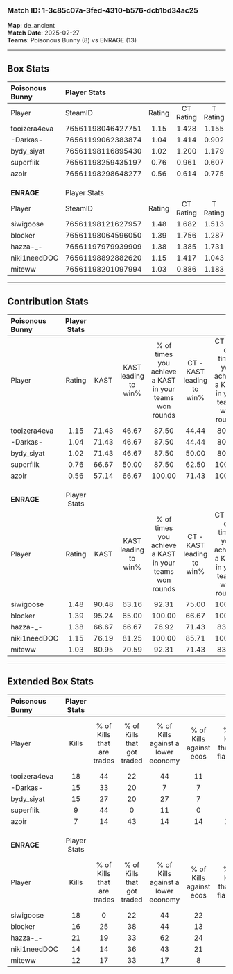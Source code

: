 ### Match ID: 1-3c85c07a-3fed-4310-b576-dcb1bd34ac25  
**Map**: de_ancient  
**Match Date**: 2025-02-27  
**Teams**: Poisonous Bunny (8) vs ENRAGE (13)  

---  

## Box Stats  

| **Poisonous Bunny** | Player Stats      |        |           |          |       |       |       |         |        |      |     |
| :- | :- | :-: | :-: | :-: | :-: | :-: | :-: | :-: | :-: | :-: | :-: |
| Player              | SteamID           | Rating | CT Rating | T Rating | KAST  |  ADR  | Kills | Assists | Deaths | K/D  | HS% |
| tooizera4eva        | 76561198046427751 |  1.15  |   1.428   |  1.155   | 71.43 | 80.5  |  18   |    5    |   18   | 1.00 | 50  |
| -Darkas-            | 76561199062383874 |  1.04  |   1.414   |  0.902   | 71.43 | 85.4  |  15   |    5    |   18   | 0.83 | 53  |
| bydy_siyat          | 76561198116895430 |  1.02  |   1.200   |  1.179   | 71.43 | 73.3  |  15   |    3    |   17   | 0.88 | 40  |
| superflik           | 76561198259435197 |  0.76  |   0.961   |  0.607   | 66.67 | 60.9  |   9   |    5    |   15   | 0.60 | 44  |
| azoir               | 76561198298648277 |  0.56  |   0.614   |  0.775   | 57.14 | 43.5  |   7   |    1    |   14   | 0.50 | 42  |
|                     |                   |        |           |          |       |       |       |         |        |      |     |
|                     |                   |        |           |          |       |       |       |         |        |      |     |
|                     |                   |        |           |          |       |       |       |         |        |      |     |
| **ENRAGE**          | Player Stats      |        |           |          |       |       |       |         |        |      |     |
| Player              | SteamID           | Rating | CT Rating | T Rating | KAST  |  ADR  | Kills | Assists | Deaths | K/D  | HS% |
| siwigoose           | 76561198121627957 |  1.48  |   1.682   |  1.513   | 90.48 | 92.5  |  18   |    6    |   12   | 1.50 | 61  |
| blocker             | 76561198064596050 |  1.39  |   1.756   |  1.287   | 95.24 | 72.4  |  16   |    4    |   11   | 1.45 | 37  |
| hazza-_-            | 76561197979939909 |  1.38  |   1.385   |  1.731   | 66.67 | 118.0 |  21   |    4    |   17   | 1.24 | 71  |
| niki1needDOC        | 76561198892882620 |  1.15  |   1.417   |  1.043   | 76.19 | 77.9  |  14   |    3    |   12   | 1.17 | 57  |
| miteww              | 76561198201097994 |  1.03  |   0.886   |  1.183   | 80.95 | 58.1  |  12   |    5    |   13   | 0.92 | 58  |
---  

## Contribution Stats  

| **Poisonous Bunny** | Player Stats |       |                      |                                                        |                           |                                                             |                          |                                                            |
| :- | :-: | :-: | :-: | :-: | :-: | :-: | :-: | :-: |
| Player              |    Rating    | KAST  | KAST leading to win% | % of times you achieve a KAST in your teams won rounds | CT - KAST leading to win% | CT - % of times you achieve a KAST in your teams won rounds | T - KAST leading to win% | T - % of times you achieve a KAST in your teams won rounds |
| tooizera4eva        |     1.15     | 71.43 |        46.67         |                         87.50                          |           44.44           |                            80.00                            |          50.00           |                           100.00                           |
| -Darkas-            |     1.04     | 71.43 |        46.67         |                         87.50                          |           44.44           |                            80.00                            |          50.00           |                           100.00                           |
| bydy_siyat          |     1.02     | 71.43 |        46.67         |                         87.50                          |           50.00           |                            80.00                            |          42.86           |                           100.00                           |
| superflik           |     0.76     | 66.67 |        50.00         |                         87.50                          |           62.50           |                           100.00                            |          33.33           |                           66.67                            |
| azoir               |     0.56     | 57.14 |        66.67         |                         100.00                         |           71.43           |                           100.00                            |          60.00           |                           100.00                           |
|                     |              |       |                      |                                                        |                           |                                                             |                          |                                                            |
|                     |              |       |                      |                                                        |                           |                                                             |                          |                                                            |
|                     |              |       |                      |                                                        |                           |                                                             |                          |                                                            |
| **ENRAGE**          | Player Stats |       |                      |                                                        |                           |                                                             |                          |                                                            |
| Player              |    Rating    | KAST  | KAST leading to win% | % of times you achieve a KAST in your teams won rounds | CT - KAST leading to win% | CT - % of times you achieve a KAST in your teams won rounds | T - KAST leading to win% | T - % of times you achieve a KAST in your teams won rounds |
| siwigoose           |     1.48     | 90.48 |        63.16         |                         92.31                          |           75.00           |                           100.00                            |          54.55           |                           85.71                            |
| blocker             |     1.39     | 95.24 |        65.00         |                         100.00                         |           66.67           |                           100.00                            |          63.64           |                           100.00                           |
| hazza-_-            |     1.38     | 66.67 |        66.67         |                         76.92                          |           71.43           |                            83.33                            |          62.50           |                           71.43                            |
| niki1needDOC        |     1.15     | 76.19 |        81.25         |                         100.00                         |           85.71           |                           100.00                            |          77.78           |                           100.00                           |
| miteww              |     1.03     | 80.95 |        70.59         |                         92.31                          |           71.43           |                            83.33                            |          70.00           |                           100.00                           |
---  

## Extended Box Stats  

| **Poisonous Bunny** | Player Stats |                            |                            |                                    |                         |                              |                                 |        |                             |                                     |                          |                               |                            |
| :- | :-: | :-: | :-: | :-: | :-: | :-: | :-: | :-: | :-: | :-: | :-: | :-: | :-: |
| Player              |    Kills     | % of Kills that are trades | % of Kills that got traded | % of Kills against a lower economy | % of Kills against ecos | % of Kills that are flawless | % of Kills that are close duels | Deaths | % of Deaths that get traded | % of Deaths against a lower economy | % of Deaths against ecos | % of Deaths that are flawless | % of Deaths that are close |
| tooizera4eva        |      18      |             44             |             22             |                 44                 |           11            |              83              |                6                |   18   |             33              |                 17                  |            6             |              67               |             6              |
| -Darkas-            |      15      |             33             |             20             |                 7                  |            7            |              67              |               27                |   18   |             33              |                 17                  |            6             |              44               |             11             |
| bydy_siyat          |      15      |             27             |             20             |                 27                 |            7            |              47              |               13                |   17   |             35              |                 18                  |            0             |              59               |             6              |
| superflik           |      9       |             44             |             0              |                 11                 |            0            |              56              |               11                |   15   |             13              |                  7                  |            0             |              73               |             0              |
| azoir               |      7       |             14             |             43             |                 14                 |           14            |             100              |                0                |   14   |             36              |                 14                  |            0             |              57               |             14             |
|                     |              |                            |                            |                                    |                         |                              |                                 |        |                             |                                     |                          |                               |                            |
|                     |              |                            |                            |                                    |                         |                              |                                 |        |                             |                                     |                          |                               |                            |
|                     |              |                            |                            |                                    |                         |                              |                                 |        |                             |                                     |                          |                               |                            |
| **ENRAGE**          | Player Stats |                            |                            |                                    |                         |                              |                                 |        |                             |                                     |                          |                               |                            |
| Player              |    Kills     | % of Kills that are trades | % of Kills that got traded | % of Kills against a lower economy | % of Kills against ecos | % of Kills that are flawless | % of Kills that are close duels | Deaths | % of Deaths that get traded | % of Deaths against a lower economy | % of Deaths against ecos | % of Deaths that are flawless | % of Deaths that are close |
| siwigoose           |      18      |             0              |             22             |                 44                 |           22            |              50              |               17                |   12   |             33              |                 25                  |            8             |              67               |             0              |
| blocker             |      16      |             25             |             38             |                 44                 |           13            |              81              |                6                |   11   |             36              |                 27                  |            0             |              91               |             9              |
| hazza-_-            |      21      |             19             |             33             |                 62                 |           24            |              71              |                5                |   17   |             18              |                 41                  |            12            |              65               |             12             |
| niki1needDOC        |      14      |             14             |             36             |                 43                 |           21            |              50              |                0                |   12   |             17              |                 25                  |            0             |              58               |             17             |
| miteww              |      12      |             17             |             33             |                 17                 |            8            |              50              |                8                |   13   |              8              |                 31                  |            0             |              69               |             23             |
